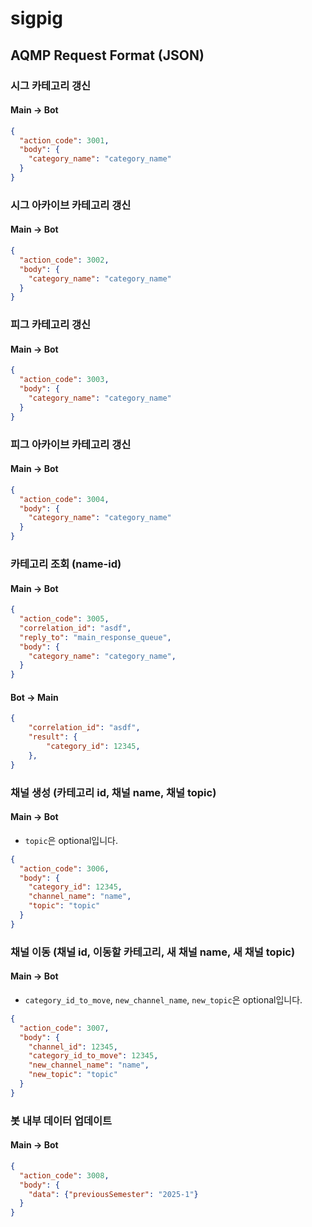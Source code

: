 # sigpig

## AQMP Request Format (JSON)

### 시그 카테고리 갱신

#### Main -> Bot

```json
{
  "action_code": 3001,
  "body": {
    "category_name": "category_name"
  }
}
```

### 시그 아카이브 카테고리 갱신

#### Main -> Bot

```json
{
  "action_code": 3002,
  "body": {
    "category_name": "category_name"
  }
}
```

### 피그 카테고리 갱신

#### Main -> Bot

```json
{
  "action_code": 3003,
  "body": {
    "category_name": "category_name"
  }
}
```

### 피그 아카이브 카테고리 갱신

#### Main -> Bot

```json
{
  "action_code": 3004,
  "body": {
    "category_name": "category_name"
  }
}
```


### 카테고리 조회 (name-id)

#### Main -> Bot

```json
{
  "action_code": 3005,
  "correlation_id": "asdf",
  "reply_to": "main_response_queue",
  "body": {
    "category_name": "category_name",
  }
}
```

#### Bot -> Main

```json
{
    "correlation_id": "asdf",
    "result": {
        "category_id": 12345,
    },
}
```


### 채널 생성 (카테고리 id, 채널 name, 채널 topic)

#### Main -> Bot

* `topic`은 optional입니다.
```json
{
  "action_code": 3006,
  "body": {
    "category_id": 12345,
    "channel_name": "name",
    "topic": "topic"
  }
}
```

### 채널 이동 (채널 id, 이동할 카테고리, 새 채널 name, 새 채널 topic)

#### Main -> Bot

* `category_id_to_move`, `new_channel_name`, `new_topic`은 optional입니다.
```json
{
  "action_code": 3007,
  "body": {
    "channel_id": 12345,
    "category_id_to_move": 12345,
    "new_channel_name": "name",
    "new_topic": "topic"
  }
}
```

### 봇 내부 데이터 업데이트

#### Main -> Bot

```json
{
  "action_code": 3008,
  "body": {
    "data": {"previousSemester": "2025-1"}
  }
}
```
